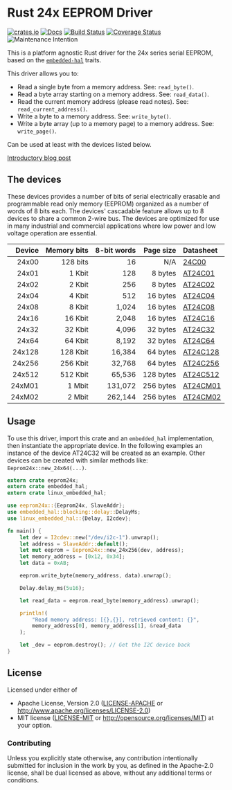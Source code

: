 # Rust 24x EEPROM Driver

[![crates.io](https://img.shields.io/crates/v/eeprom24x.svg)](https://crates.io/crates/eeprom24x)
[![Docs](https://docs.rs/eeprom24x/badge.svg)](https://docs.rs/eeprom24x)
[![Build Status](https://travis-ci.org/eldruin/eeprom24x-rs.svg?branch=master)](https://travis-ci.org/eldruin/eeprom24x-rs)
[![Coverage Status](https://coveralls.io/repos/eldruin/eeprom24x-rs/badge.svg?branch=master)](https://coveralls.io/r/eldruin/eeprom24x-rs?branch=master)
![Maintenance Intention](https://img.shields.io/badge/maintenance-actively--developed-brightgreen.svg)

This is a platform agnostic Rust driver for the 24x series serial EEPROM,
based on the [`embedded-hal`] traits.

[`embedded-hal`]: https://github.com/rust-embedded/embedded-hal

This driver allows you to:
- Read a single byte from a memory address. See: `read_byte()`.
- Read a byte array starting on a memory address. See: `read_data()`.
- Read the current memory address (please read notes). See: `read_current_address()`.
- Write a byte to a memory address. See: `write_byte()`.
- Write a byte array (up to a memory page) to a memory address. See: `write_page()`.

Can be used at least with the devices listed below.

[Introductory blog post](https://blog.eldruin.com/24x-serial-eeprom-driver-in-rust/)

## The devices
These devices provides a number of bits of serial electrically erasable and
programmable read only memory (EEPROM) organized as a number of words of 8 bits
each. The devices' cascadable feature allows up to 8 devices to share a common
2-wire bus. The devices are optimized for use in many industrial and commercial
applications where low power and low voltage operation are essential.

| Device | Memory bits | 8-bit words | Page size | Datasheet  |
|-------:|------------:|------------:|----------:|:-----------|
|  24x00 |    128 bits |          16 |       N/A | [24C00]    |
|  24x01 |      1 Kbit |         128 |   8 bytes | [AT24C01]  |
|  24x02 |      2 Kbit |         256 |   8 bytes | [AT24C02]  |
|  24x04 |      4 Kbit |         512 |  16 bytes | [AT24C04]  |
|  24x08 |      8 Kbit |       1,024 |  16 bytes | [AT24C08]  |
|  24x16 |     16 Kbit |       2,048 |  16 bytes | [AT24C16]  |
|  24x32 |     32 Kbit |       4,096 |  32 bytes | [AT24C32]  |
|  24x64 |     64 Kbit |       8,192 |  32 bytes | [AT24C64]  |
| 24x128 |    128 Kbit |      16,384 |  64 bytes | [AT24C128] |
| 24x256 |    256 Kbit |      32,768 |  64 bytes | [AT24C256] |
| 24x512 |    512 Kbit |      65,536 | 128 bytes | [AT24C512] |
| 24xM01 |      1 Mbit |     131,072 | 256 bytes | [AT24CM01] |
| 24xM02 |      2 Mbit |     262,144 | 256 bytes | [AT24CM02] |

[24C00]: http://ww1.microchip.com/downloads/en/DeviceDoc/24AA00-24LC00-24C00-Data-Sheet-20001178J.pdf
[AT24C01]: http://ww1.microchip.com/downloads/en/DeviceDoc/Atmel-8871F-SEEPROM-AT24C01D-02D-Datasheet.pdf
[AT24C02]: http://ww1.microchip.com/downloads/en/DeviceDoc/Atmel-8871F-SEEPROM-AT24C01D-02D-Datasheet.pdf
[AT24C04]: http://ww1.microchip.com/downloads/en/DeviceDoc/Atmel-8896E-SEEPROM-AT24C04D-Datasheet.pdf
[AT24C08]: http://ww1.microchip.com/downloads/en/DeviceDoc/AT24C08D-I2C-Compatible-2-Wire-Serial-EEPROM-20006022A.pdf
[AT24C16]: http://ww1.microchip.com/downloads/en/DeviceDoc/20005858A.pdf
[AT24C32]: http://ww1.microchip.com/downloads/en/devicedoc/doc0336.pdf
[AT24C64]: http://ww1.microchip.com/downloads/en/devicedoc/doc0336.pdf
[AT24C128]: http://ww1.microchip.com/downloads/en/DeviceDoc/Atmel-8734-SEEPROM-AT24C128C-Datasheet.pdf
[AT24C256]: http://ww1.microchip.com/downloads/en/DeviceDoc/Atmel-8568-SEEPROM-AT24C256C-Datasheet.pdf
[AT24C512]: http://ww1.microchip.com/downloads/en/DeviceDoc/Atmel-8720-SEEPROM-AT24C512C-Datasheet.pdf
[AT24CM01]: http://ww1.microchip.com/downloads/en/DeviceDoc/Atmel-8812-SEEPROM-AT24CM01-Datasheet.pdf
[AT24CM02]: http://ww1.microchip.com/downloads/en/DeviceDoc/Atmel-8828-SEEPROM-AT24CM02-Datasheet.pdf

## Usage

To use this driver, import this crate and an `embedded_hal` implementation,
then instantiate the appropriate device.
In the following examples an instance of the device AT24C32 will be created
as an example. Other devices can be created with similar methods like:
``Eeprom24x::new_24x64(...)``.

```rust
extern crate eeprom24x;
extern crate embedded_hal;
extern crate linux_embedded_hal;

use eeprom24x::{Eeprom24x, SlaveAddr};
use embedded_hal::blocking::delay::DelayMs;
use linux_embedded_hal::{Delay, I2cdev};

fn main() {
    let dev = I2cdev::new("/dev/i2c-1").unwrap();
    let address = SlaveAddr::default();
    let mut eeprom = Eeprom24x::new_24x256(dev, address);
    let memory_address = [0x12, 0x34];
    let data = 0xAB;

    eeprom.write_byte(memory_address, data).unwrap();

    Delay.delay_ms(5u16);

    let read_data = eeprom.read_byte(memory_address).unwrap();

    println!(
        "Read memory address: [{},{}], retrieved content: {}",
        memory_address[0], memory_address[1], &read_data
    );

    let _dev = eeprom.destroy(); // Get the I2C device back
}
```

## License

Licensed under either of

 * Apache License, Version 2.0 ([LICENSE-APACHE](LICENSE-APACHE) or
   http://www.apache.org/licenses/LICENSE-2.0)
 * MIT license ([LICENSE-MIT](LICENSE-MIT) or
   http://opensource.org/licenses/MIT) at your option.

### Contributing

Unless you explicitly state otherwise, any contribution intentionally submitted
for inclusion in the work by you, as defined in the Apache-2.0 license, shall
be dual licensed as above, without any additional terms or conditions.

